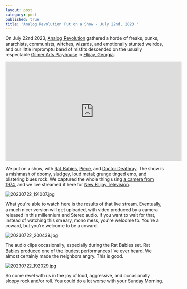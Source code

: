 ```yaml
---
layout: post
category: post
published: true
title: 'Analog Revolution Put on a Show - July 22nd, 2023 '
---
```

On July 22nd 2023, [Analog Revolution](https://analogrevolution.bandcamp.com) gathered a horde of freaks, punks, anarchists, communists, witches, wizards, and emotionally stunted weirdos, and our little impromptu band of misfits descended on the usually respectable [Gilmer Arts Playhouse](https://gilmerarts.org) in [Ellijay, Georgia](https://ellijaymakerspace.org). 

<iframe title="2023-07-22 - Analog Revolution Put on a Show (or else) - Lofi - Rat Babies - Piece - Doctor Deathray" src="https://vod.newellijay.tv/videos/embed/a1fea7b0-937d-4748-9929-54739ac7a8df" allowfullscreen="" sandbox="allow-same-origin allow-scripts allow-popups" width="560" height="315" frameborder="0"></iframe>

We put on a show, with [Rat Babies](https://ratbabies.bandcamp.com), [Piece](https://piecebewithyou.bandcamp.com), and [Doctor Deathray](https://doctordeathray.bandcamp.com). The show is a mishmash of doomy, sludgey, loud metal; grunge tinged emo, and blistering blues rock. We captured the whole thing using [a camera from 1974](https://communitymedia.network), and we live streamed it here for [New Ellijay Television](https://newellijay.tv). 

![20230722_191007.jpg]({{site.baseurl}}/images/20230722_191007.jpg)

What you're able to watch here is the results of that live stream. Eventually, a much nicer version will get uploaded, with video produced by a camera released in this millennium and Stereo audio. If you want to wait for that, instead of watching this smeary, mono mess, you're welcome to. You're a coward, but you're welcome to be a coward. 

![20230722_200439.jpg]({{site.baseurl}}/images/20230722_200439.jpg)

The audio clips occasionally, especially during the Rat Babies set. Rat Babies produced one of the loudest performances I've ever heard. We almost certainly made the neighbors angry. This is good. 

![20230722_192029.jpg]({{site.baseurl}}/images/20230722_192029.jpg)

So come revel with us in the joy of loud, aggressive, and occasionally sloppy rock and/or roll. You could do a lot worse with your Sunday Morning.
